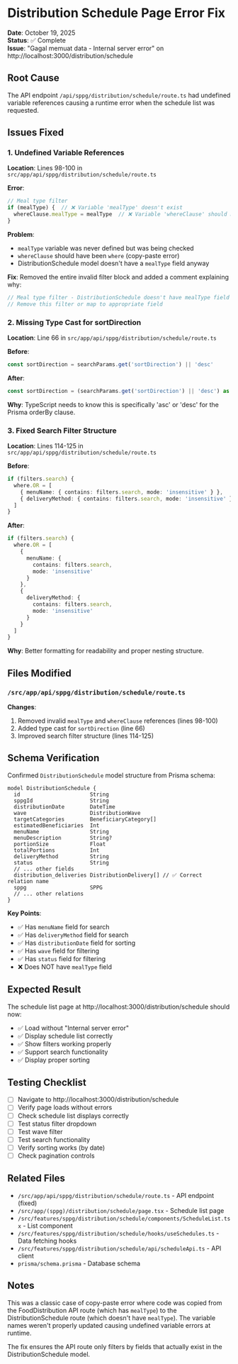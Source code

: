 # Distribution Schedule Page Error Fix

**Date**: October 19, 2025  
**Status**: ✅ Complete  
**Issue**: "Gagal memuat data - Internal server error" on http://localhost:3000/distribution/schedule

## Root Cause

The API endpoint `/api/sppg/distribution/schedule/route.ts` had undefined variable references causing a runtime error when the schedule list was requested.

## Issues Fixed

### 1. Undefined Variable References
**Location**: Lines 98-100 in `src/app/api/sppg/distribution/schedule/route.ts`

**Error**:
```typescript
// Meal type filter
if (mealType) {  // ❌ Variable 'mealType' doesn't exist
  whereClause.mealType = mealType  // ❌ Variable 'whereClause' should be 'where'
}
```

**Problem**:
- `mealType` variable was never defined but was being checked
- `whereClause` should have been `where` (copy-paste error)
- DistributionSchedule model doesn't have a `mealType` field anyway

**Fix**:
Removed the entire invalid filter block and added a comment explaining why:

```typescript
// Meal type filter - DistributionSchedule doesn't have mealType field
// Remove this filter or map to appropriate field
```

### 2. Missing Type Cast for sortDirection
**Location**: Line 66 in `src/app/api/sppg/distribution/schedule/route.ts`

**Before**:
```typescript
const sortDirection = searchParams.get('sortDirection') || 'desc'
```

**After**:
```typescript
const sortDirection = (searchParams.get('sortDirection') || 'desc') as 'asc' | 'desc'
```

**Why**: TypeScript needs to know this is specifically 'asc' or 'desc' for the Prisma orderBy clause.

### 3. Fixed Search Filter Structure
**Location**: Lines 114-125 in `src/app/api/sppg/distribution/schedule/route.ts`

**Before**:
```typescript
if (filters.search) {
  where.OR = [
    { menuName: { contains: filters.search, mode: 'insensitive' } },
    { deliveryMethod: { contains: filters.search, mode: 'insensitive' } },
  ]
}
```

**After**:
```typescript
if (filters.search) {
  where.OR = [
    {
      menuName: {
        contains: filters.search,
        mode: 'insensitive'
      }
    },
    {
      deliveryMethod: {
        contains: filters.search,
        mode: 'insensitive'
      }
    }
  ]
}
```

**Why**: Better formatting for readability and proper nesting structure.

## Files Modified

### `/src/app/api/sppg/distribution/schedule/route.ts`
**Changes**:
1. Removed invalid `mealType` and `whereClause` references (lines 98-100)
2. Added type cast for `sortDirection` (line 66)
3. Improved search filter structure (lines 114-125)

## Schema Verification

Confirmed `DistributionSchedule` model structure from Prisma schema:
```prisma
model DistributionSchedule {
  id                      String
  sppgId                  String
  distributionDate        DateTime
  wave                    DistributionWave
  targetCategories        BeneficiaryCategory[]
  estimatedBeneficiaries  Int
  menuName                String
  menuDescription         String?
  portionSize             Float
  totalPortions           Int
  deliveryMethod          String
  status                  String
  // ... other fields
  distribution_deliveries DistributionDelivery[] // ✅ Correct relation name
  sppg                    SPPG
  // ... other relations
}
```

**Key Points**:
- ✅ Has `menuName` field for search
- ✅ Has `deliveryMethod` field for search
- ✅ Has `distributionDate` field for sorting
- ✅ Has `wave` field for filtering
- ✅ Has `status` field for filtering
- ❌ Does NOT have `mealType` field

## Expected Result

The schedule list page at http://localhost:3000/distribution/schedule should now:
- ✅ Load without "Internal server error"
- ✅ Display schedule list correctly
- ✅ Show filters working properly
- ✅ Support search functionality
- ✅ Display proper sorting

## Testing Checklist

- [ ] Navigate to http://localhost:3000/distribution/schedule
- [ ] Verify page loads without errors
- [ ] Check schedule list displays correctly
- [ ] Test status filter dropdown
- [ ] Test wave filter
- [ ] Test search functionality
- [ ] Verify sorting works (by date)
- [ ] Check pagination controls

## Related Files

- `/src/app/api/sppg/distribution/schedule/route.ts` - API endpoint (fixed)
- `/src/app/(sppg)/distribution/schedule/page.tsx` - Schedule list page
- `/src/features/sppg/distribution/schedule/components/ScheduleList.tsx` - List component
- `/src/features/sppg/distribution/schedule/hooks/useSchedules.ts` - Data fetching hooks
- `/src/features/sppg/distribution/schedule/api/scheduleApi.ts` - API client
- `prisma/schema.prisma` - Database schema

## Notes

This was a classic case of copy-paste error where code was copied from the FoodDistribution API route (which has `mealType`) to the DistributionSchedule route (which doesn't have `mealType`). The variable names weren't properly updated causing undefined variable errors at runtime.

The fix ensures the API route only filters by fields that actually exist in the DistributionSchedule model.
